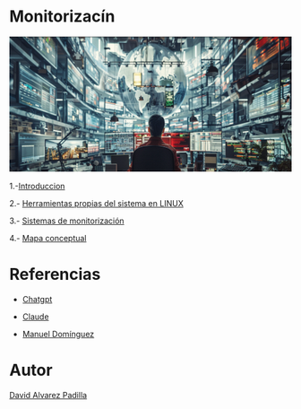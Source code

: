 # Monitorizacín

![imagenmonitorizacion](/img/moni.png)

 1.-[Introduccion](introduccion.md)

 2.- [Herramientas propias del sistema en LINUX](herramientas.md)

 3.- [Sistemas de monitorización](sistemas.md)

 4.- [Mapa conceptual](mapa.md)


# Referencias

- [Chatgpt](https://chatgpt.com)

- [Claude](https://claude.ai)

- [Manuel Domínguez](https://github.com/mftienda)


# Autor 

[David Alvarez Padilla](https://github.com/DavidPadilla24)




